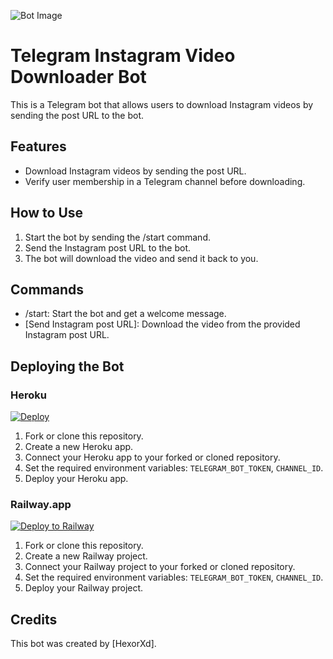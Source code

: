 ![Bot Image](https://telegra.ph/file/f0b21cd8808d4fc97eb62.png)

# Telegram Instagram Video Downloader Bot

This is a Telegram bot that allows users to download Instagram videos by sending the post URL to the bot.

## Features

- Download Instagram videos by sending the post URL.
- Verify user membership in a Telegram channel before downloading.

## How to Use

1. Start the bot by sending the /start command.
2. Send the Instagram post URL to the bot.
3. The bot will download the video and send it back to you.

## Commands

- /start: Start the bot and get a welcome message.
- [Send Instagram post URL]: Download the video from the provided Instagram post URL.

## Deploying the Bot

### Heroku
[![Deploy](https://www.herokucdn.com/deploy/button.svg)](https://heroku.com/deploy?template=https://github.com/VOIDEX-TG/Instagram-Video-Downloader)

1. Fork or clone this repository.
2. Create a new Heroku app.
3. Connect your Heroku app to your forked or cloned repository.
4. Set the required environment variables: `TELEGRAM_BOT_TOKEN`, `CHANNEL_ID`.
5. Deploy your Heroku app.

### Railway.app
[![Deploy to Railway](https://railway.app/button.svg)](https://railway.app/new/template?template=https://github.com/VOIDEX-TG/Instagram-Video-Downloader)

1. Fork or clone this repository.
2. Create a new Railway project.
3. Connect your Railway project to your forked or cloned repository.
4. Set the required environment variables: `TELEGRAM_BOT_TOKEN`, `CHANNEL_ID`.
5. Deploy your Railway project.

## Credits

This bot was created by [HexorXd].
